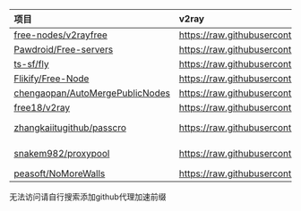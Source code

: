 | 项目 | v2ray | clash | singbox |
| :----- | :----- | :----- | :----- |
| [free-nodes/v2rayfree](https://github.com/free-nodes/v2rayfree) | https://raw.githubusercontent.com/free-nodes/v2rayfree/main/v2 |  |  |
| [Pawdroid/Free-servers](https://github.com/Pawdroid/Free-servers) | https://raw.githubusercontent.com/Pawdroid/Free-servers/main/sub |  |  |
| [ts-sf/fly](https://github.com/ts-sf/fly) | https://raw.githubusercontent.com/ts-sf/fly/main/v2 | https://raw.githubusercontent.com/ts-sf/fly/main/clash |  |
| [Flikify/Free-Node](https://github.com/Flikify/Free-Node) | https://raw.githubusercontent.com/a2470982985/getNode/main/v2ray.txt | https://raw.githubusercontent.com/a2470982985/getNode/main/clash.yaml |  | 
| [chengaopan/AutoMergePublicNodes](https://github.com/chengaopan/AutoMergePublicNodes) | https://raw.githubusercontent.com/chengaopan/AutoMergePublicNodes/master/list.txt | https://raw.githubusercontent.com/chengaopan/AutoMergePublicNodes/master/list.meta.yml |  | 
| [free18/v2ray](https://github.com/free18/v2ray) | https://raw.githubusercontent.com/free18/v2ray/refs/heads/main/v.txt | https://raw.githubusercontent.com/free18/v2ray/refs/heads/main/c.yaml |  |
| [zhangkaiitugithub/passcro](https://github.com/zhangkaiitugithub/passcro) | https://raw.githubusercontent.com/zhangkaiitugithub/passcro/main/speednodes.txt | https://raw.githubusercontent.com/zhangkaiitugithub/passcro/main/speednodes.yaml https://raw.githubusercontent.com/zhangkaiitugithub/passcro/main/meta.yaml | https://raw.githubusercontent.com/zhangkaiitugithub/passcro/main/sing-box.json |
| [snakem982/proxypool](https://github.com/snakem982/proxypool) | https://raw.githubusercontent.com/snakem982/proxypool/main/source/v2ray-2.txt | https://raw.githubusercontent.com/snakem982/proxypool/main/source/clash-meta.yaml https://raw.githubusercontent.com/snakem982/proxypool/main/source/clash-meta-2.yaml |  |
| [peasoft/NoMoreWalls](https://github.com/peasoft/NoMoreWalls) | https://raw.githubusercontent.com/peasoft/NoMoreWalls/master/list.txt | https://raw.githubusercontent.com/peasoft/NoMoreWalls/master/list.meta.yml |  |

无法访问请自行搜索添加github代理加速前缀
